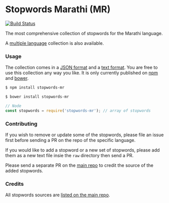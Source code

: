 Stopwords Marathi (MR)
=======

[![Build Status](https://travis-ci.org/stopwords-iso/stopwords-mr.svg?branch=master)](https://travis-ci.org/stopwords-iso/stopwords-mr)

The most comprehensive collection of stopwords for the Marathi language.

A [multiple language](https://github.com/stopwords-iso/stopwords-iso) collection is also available.

### Usage

The collection comes in a
[JSON format](https://raw.githubusercontent.com/stopwords-iso/stopwords-mr/master/stopwords-mr.json) and a
[text format](https://raw.githubusercontent.com/stopwords-iso/stopwords-mr/master/stopwords-mr.txt).
You are free to use this collection any way you like.
It is only currently published on [npm](https://www.npmjs.com/stopwords-mr) and [bower](https://bower.io).

```sh
$ npm install stopwords-mr
```

```sh
$ bower install stopwords-mr
```

```js
// Node
const stopwords = require('stopwords-mr'); // array of stopwords
```

### Contributing

If you wish to remove or update some of the stopwords, please file an issue first before sending a PR on the repo of the specific language.

If you would like to add a stopword or a new set of stopwords, please add them as a new text file insie the `raw` directory then send a PR.

Please send a separate PR on the [main repo](https://github.com/stopwords-iso/stopwords-iso) to credit the source of the added stopwords.

### Credits

All stopwords sources are [listed on the main repo](https://github.com/stopwords-iso/stopwords-iso/blob/master/CREDITS.md).

